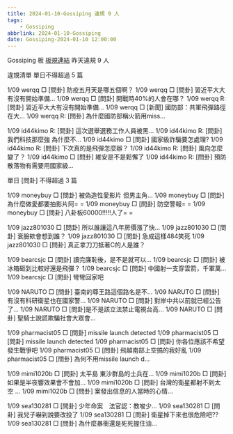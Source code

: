 ```yaml
---
title: 2024-01-10-Gossiping 違規 9 人
tags:
    - Gossiping
abbrlink: 2024-01-10-Gossiping
date: Gossiping-2024-01-10 12:00:00
---
```

Gossiping 板 [板規連結](https://www.ptt.cc/bbs/Gossiping/M.1637425085.A.07D.html)
昨天違規 9 人
<!-- more -->

違規清單
單日不得超過 5 篇

1/09 werqq □ [問卦] 防疫五月天是哪五個啊？
1/09 werqq □ [問卦] 習近平大大有沒有開始準備…
1/09 werqq □ [問卦] 開戰時40%的人會在哪？
1/09 werqq R: [問卦] 習近平大大有沒有開始準備…
1/09 werqq □ [新聞] 國防部：共軍飛彈路徑在大…
1/09 werqq R: [問卦] 為什麼國防部稱火箭用miss…

1/09 id44kimo R: [問卦] 這次選舉選務工作人員被黑…
1/09 id44kimo R: [問卦] 我們科技那麼強 為什麼不…
1/09 id44kimo □ [問卦] 國家級詐騙要怎處理?
1/09 id44kimo R: [問卦] 下次真的是飛彈怎麼辦？
1/09 id44kimo R: [問卦] 風向怎麼變了？
1/09 id44kimo □ [問卦] 維安是不是鬆懈了
1/09 id44kimo R: [問卦] 預防散落物有需要用國家級…

單日 [問卦] 不得超過 3 篇

1/09 moneybuy □ [問卦] 被偽造性愛影片 但男主角…
1/09 moneybuy □ [問卦] 為什麼做愛都要拍影片阿= =
1/09 moneybuy □ [問卦] 防空警報= =
1/09 moneybuy □ [問卦] 八卦板60000!!!!!人了= =

1/09 jazz801030 □ [問卦] 所以誰讓這八年房價漲了快…
1/09 jazz801030 □ [問卦] 衰臉欸會想到誰？
1/09 jazz801030 □ [問卦] 急成這樣484笑死
1/09 jazz801030 □ [問卦] 真正拿刀刀抵著C的人是誰？

1/09 bearcsjc □ [問卦] 讀完廉恥後，是不是就可以…
1/09 bearcsjc □ [問卦] 被冰箱砸到比較好還是飛彈？
1/09 bearcsjc □ [問卦] 中國射一支穿雲箭，千軍萬…
1/09 bearcsjc □ [問卦] 彎彎回家吧

1/09 NARUTO □ [問卦] 臺南的尊王路這個路名是不…
1/09 NARUTO □ [問卦] 有沒有科研衛星也在國家警…
1/09 NARUTO □ [問卦] 對岸中共以前就已經公告了…
1/09 NARUTO □ [問卦]是不是該立法禁止電視台高…
1/09 NARUTO □ [問卦] 聖騎士說謊欺騙社會大眾會…

1/09 pharmacist05 □ [問卦] missile launch detected
1/09 pharmacist05 □ [問卦] missile launch detected
1/09 pharmacist05 □ [問卦] 你各位應該不希望發生戰爭吧
1/09 pharmacist05 □ [問卦] 飛越南部上空搞的我好亂
1/09 pharmacist05 □ [問卦] 為何不用missile launch d…

1/09 mimi1020b □ [問卦] 太平島 東沙群島的士兵在…
1/09 mimi1020b □ [問卦] 如果是半夜響效果會不會加…
1/09 mimi1020b □ [問卦] 台灣的衛星都射不到太空 …
1/09 mimi1020b □ [問卦] 案發出信息的人當時的心情…

1/09 sea130281 □ [問卦] 少年命案　法官認：教唆少…
1/09 sea130281 □ [問卦] 我兒子嚇到說要改投了
1/09 sea130281 □ [問卦] 衛星掉下來也很危險吧??
1/09 sea130281 □ [問卦] 為什麼暴衝還是死死握住油…